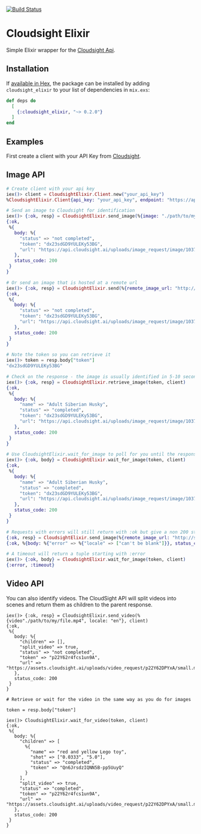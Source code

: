 [![Build Status](https://travis-ci.org/cloudsight/cloudsight_elixir.svg?branch=master)](https://travis-ci.org/cloudsight/cloudsight_elixir)

# Cloudsight Elixir

Simple Elixir wrapper for the [Cloudsight Api](https://cloudsight.readme.io/reference).


## Installation

If [available in Hex](https://hex.pm/docs/publish), the package can be installed
by adding `cloudsight_elixir` to your list of dependencies in `mix.exs`:

```elixir
def deps do
  [
    {:cloudsight_elixir, "~> 0.2.0"}
  ]
end
```

## Examples

First create a client with your API Key from [Cloudsight](https://cloudsight.ai).

## Image API
```elixir
# Create client with your api key
iex()> client = CloudsightElixir.Client.new("your_api_key")
%CloudsightElixir.Client{api_key: "your_api_key", endpoint: "https://api.cloudsight.ai"}

# Send an image to Cloudsight for identification
iex()> {:ok, resp} = CloudsightElixir.send_image(%{image: "./path/to/my/file.png", locale: "en"}, client)
{:ok,
 %{
   body: %{
     "status" => "not completed",
     "token": "dx23sdGD9YULEKy53BG",
     "url": "https://api.cloudsight.ai/uploads/image_request/image/10378/file.png"
   },
   status_code: 200
 }
}

# Or send an image that is hosted at a remote url
iex()> {:ok, resp} = CloudsightElixir.send(%{remote_image_url: "http://sample.com/husky.jpg", locale: "en"}, client)
{:ok,
 %{
   body: %{
     "status" => "not completed",
     "token": "dx23sdGD9YULEKy53BG",
     "url": "https://api.cloudsight.ai/uploads/image_request/image/10378/file.png"
   },
   status_code: 200
 }
}

# Note the token so you can retrieve it
iex()> token = resp.body["token"]
"dx23sdGD9YULEKy53BG"

# Check on the response - the image is usually identified in 5-10 seconds
iex()> {:ok, resp} = CloudsightElixir.retrieve_image(token, client)
{:ok,
 %{
   body: %{
     "name" => "Adult Siberian Husky",
     "status" => "completed",
     "token": "dx23sdGD9YULEKy53BG",
     "url": "https://api.cloudsight.ai/uploads/image_request/image/10378/file.png"
   },
   status_code: 200
 }
}

# Use CloudsightElixir.wait_for_image to poll for you until the response is ready - defaults to timing out after 20 seconds
iex()> {:ok, body} = CloudsightElixir.wait_for_image(token, client)
{:ok,
 %{
   body: %{
     "name" => "Adult Siberian Husky",
     "status" => "completed",
     "token": "dx23sdGD9YULEKy53BG",
     "url": "https://api.cloudsight.ai/uploads/image_request/image/10378/file.png"
   },
   status_code: 200
 }
}

# Requests with errors will still return with :ok but give a non 200 status_code and have an error in the body
{:ok, resp} = CloudsightElixir.send_image(%{remote_image_url: "http://sample.com/husky.jpg"}, client)
{:ok, %{body: %{"error" => %{"locale" => ["can't be blank"]}}, status_code: 422}}

# A timeout will return a tuple starting with :error
iex()> {:ok, body} = CloudsightElixir.wait_for_image(token, client)
{:error, :timeout}
```

## Video API

You can also identify videos. The CloudSight API will split videos into scenes and return them as children to the parent response.

```
iex()> {:ok, resp} = CloudsightElixir.send_video(%{video"./path/to/my/file.mp4", locale: "en"}, client)
{:ok,
 %{
   body: %{
     "children" => [],
     "split_video" => true,
     "status" => "not completed",
     "token" => "p22Y62r4fcs1un9A",
     "url" => "https://assets.cloudsight.ai/uploads/video_request/p22Y62DPYxA/small.mp4"
   },
   status_code: 200
 }
}

# Retrieve or wait for the video in the same way as you do for images

token = resp.body["token"]

iex()> CloudsightElixir.wait_for_video(token, client)
{:ok,
 %{
   body: %{
     "children" => [
       %{
         "name" => "red and yellow Lego toy",
         "shot" => ["0.0333", "5.0"],
         "status" => "completed",
         "token" => "Qn6JrsdzIQNN5B-pp5UuyQ"
       }
     ],
     "split_video" => true,
     "status" => "completed",
     "token" => "p22Y62r4fcs1un9A",
     "url" => "https://assets.cloudsight.ai/uploads/video_request/p22Y62DPYxA/small.mp4"
   },
   status_code: 200
 }
}
```
